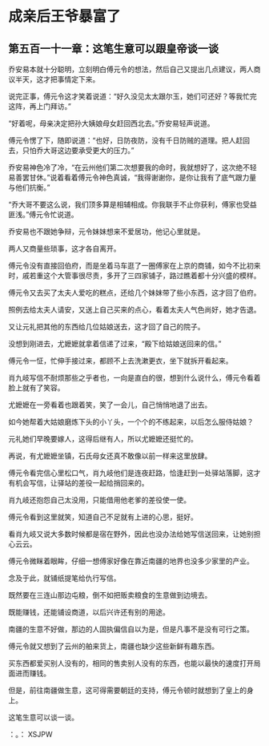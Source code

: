 # 成亲后王爷暴富了 
 ## 第五百一十一章：这笔生意可以跟皇帝谈一谈
  乔安易本就十分聪明，立刻明白傅元令的想法，然后自己又提出几点建议，两人商议半天，这才把事情定下来。  
  
 说完正事，傅元令这才笑着说道：“好久没见太太跟尔玉，她们可还好？等我忙完这阵，再上门拜访。”  
  
 “好着呢，母亲决定把孙大姨娘母女赶回西北去。”乔安易轻声说道。  
  
 傅元令愣了下，随即说道：“也好，日防夜防，没有千日防贼的道理。把人赶回去，只怕乔大哥这边要承受更大的压力。”  
  
 乔安易神色冷了冷，“在云州他们第二次想要我的命时，我就想好了，这次绝不轻易善罢甘休。”说着看着傅元令神色真诚，“我得谢谢你，是你让我有了底气跟力量与他们抗衡。”  
  
 “乔大哥不要这么说，我们顶多算是相辅相成。你我联手不止你获利，傅家也受益匪浅。”傅元令忙说道。  
  
 乔安易也不跟她争辩，元令妹妹想来不爱居功，他记心里就是。  
  
 两人又商量些琐事，这才各自离开。  
  
 傅元令没有直接回伯府，而是坐着马车逛了一圈傅家在上京的商铺，如今不比初来时，戚若重这个大管事很尽责，多开了三四家铺子，路过瞧着都十分兴盛的模样。  
  
 傅元令又去买了太夫人爱吃的糕点，还给几个妹妹带了些小东西，这才回了伯府。  
  
 照例去给太夫人请安，又送上自己买来的点心，看着太夫人气色尚好，她才告退。  
  
 又让元礼把其他的东西给几位姑娘送去，这才回了自己的院子。  
  
 没想到刚进去，尤嬷嬷就拿着信递了过来，“殿下给姑娘送回来的信。”  
  
 傅元令一怔，忙伸手接过来，都顾不上去洗漱更衣，坐下就拆开看起来。  
  
 肖九岐写信不耐烦那些之乎者也，一向是直白的很，想到什么说什么，傅元令看着脸上就有了笑容。  
  
 尤嬷嬷在一旁看着也跟着笑，笑了一会儿，自己悄悄地退了出去。  
  
 如今她帮着大姑娘磨炼下头的小丫头，一个个的不练起来，以后怎么服侍姑娘？  
  
 元礼她们早晚要嫁人，这得后继有人，所以尤嬷嬷还挺忙的。  
  
 再说，有尤嬷嬷坐镇，石氏母女还真不敢像以前一样来这里放肆。  
  
 傅元令看完信心里松口气，肖九岐他们是连夜赶路，恰逢赶到一处驿站落脚，这才有机会写信，让驿站的差役一起给捎回来的。  
  
 肖九岐还抱怨自己太没用，只能借用他老爹的差役使一使。  
  
 傅元令看到这里就笑，知道自己不足就有上进的心思，挺好。  
  
 看肖九岐又说大多数时候都是宿在野外，因此也没办法给她写信送回来，让她别担心云云。  
  
 傅元令微眯着眼眸，仔细一想傅家好像在靠近南疆的地界也没多少家里的产业。  
  
 念及于此，就铺纸提笔给仇行写信。  
  
 既然要在三连山那边屯粮，倒不如把贩卖粮食的生意做到边境去。  
  
 既能赚钱，还能铺设商道，以后兴许还有别的用途。  
  
 南疆的生意不好做，那边的人固执偏信自以为是，但是凡事不是没有可行之策。  
  
 傅元令就又想到了云州的舶来货上，南疆也缺少这些新鲜有趣东西。  
  
 买东西都爱买别人没有的，相同的售卖别人没有的东西，也能以最快的速度打开局面进而赚钱。  
  
 但是，前往南疆做生意，这可得需要朝廷的支持，傅元令顿时就想到了皇上的身上。  
  
 这笔生意可以谈一谈。  
  
 ：。： 
XSJPW